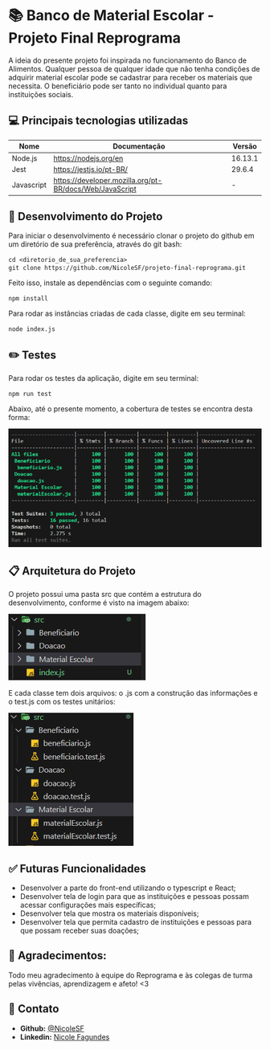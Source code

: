 # 📚 Banco de Material Escolar - Projeto Final Reprograma

A ideia do presente projeto foi inspirada no funcionamento do Banco de Alimentos. Qualquer pessoa de qualquer idade que não tenha condições de adquirir material escolar pode se cadastrar para receber os materiais que necessita. O beneficiário pode ser tanto no individual quanto para instituições sociais.

## 💻 Principais tecnologias utilizadas
| Nome    | Documentação   | Versão  |
| ------- | -------------- | ------- |
| Node.js    | https://nodejs.org/en   | 16.13.1  |
| Jest    | https://jestjs.io/pt-BR/   | 29.6.4  |
| Javascript    | https://developer.mozilla.org/pt-BR/docs/Web/JavaScript   |  -  |

## 🔨 Desenvolvimento do Projeto

Para iniciar o desenvolvimento é necessário clonar o projeto do github em um diretório de sua preferência, através do git bash:

```
cd <diretorio_de_sua_preferencia>
git clone https://github.com/NicoleSF/projeto-final-reprograma.git

```

Feito isso, instale as dependências com o seguinte comando:

```
npm install
```

Para rodar as instâncias criadas de cada classe, digite em seu terminal:

```
node index.js
```

## ✏️ Testes

Para rodar os testes da aplicação, digite em seu terminal:

```
npm run test
```

Abaixo, até o presente momento, a cobertura de testes se encontra desta forma:

![Imagem1](images/coverage-projeto-final.png)

## 📋 Arquitetura do Projeto

O projeto possui uma pasta src que contém a estrutura do desenvolvimento, conforme é visto na imagem abaixo:

![Imagem2](images/arquitetura_projeto.png)

E cada classe tem dois arquivos: o .js com a construção das informações e o test.js com os testes unitários:

![Image3](images/arquitetura_pastas.png)

## ✅ Futuras Funcionalidades

- Desenvolver a parte do front-end utilizando o typescript e React;
- Desenvolver tela de login para que as instituições e pessoas possam acessar configurações mais específicas;
- Desenvolver tela que mostra os materiais disponíveis;
- Desenvolver tela que permita cadastro de instituições e pessoas para que possam receber suas doações;

## 💜 Agradecimentos:
Todo meu agradecimento à equipe do Reprograma e às colegas de turma pelas vivências, aprendizagem e afeto! <3

## 📧 Contato

- **Github:** [@NicoleSF](https://github.com/NicoleSF)
- **Linkedin:** [Nicole Fagundes](https://www.linkedin.com/in/nicole-siqueira-fagundes/)

